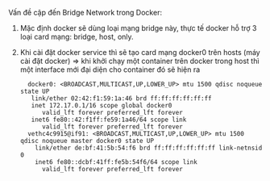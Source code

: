 Vấn đề cập đến Bridge Network trong Docker:
1. Mặc định docker sẽ dùng loại mạng bridge này, thực tế docker hỗ trợ 3 loại card mạng: bridge, host, only.
2. Khi cài đặt docker service thì sẽ tạo card mạng docker0 trên hosts (máy cài đặt docker) => khi khởi chạy một container trên docker trong host thì một interface mới đại diện cho container đó sẽ hiện ra 


         docker0: <BROADCAST,MULTICAST,UP,LOWER_UP> mtu 1500 qdisc noqueue state UP 
          link/ether 02:42:f1:59:1a:46 brd ff:ff:ff:ff:ff:ff
          inet 172.17.0.1/16 scope global docker0
             valid_lft forever preferred_lft forever
          inet6 fe80::42:f1ff:fe59:1a46/64 scope link 
             valid_lft forever preferred_lft forever
         vethc4c9915@if91: <BROADCAST,MULTICAST,UP,LOWER_UP> mtu 1500 qdisc noqueue master docker0 state UP 
           link/ether de:bf:41:5b:54:f6 brd ff:ff:ff:ff:ff:ff link-netnsid 0
           inet6 fe80::dcbf:41ff:fe5b:54f6/64 scope link 
             valid_lft forever preferred_lft forever
